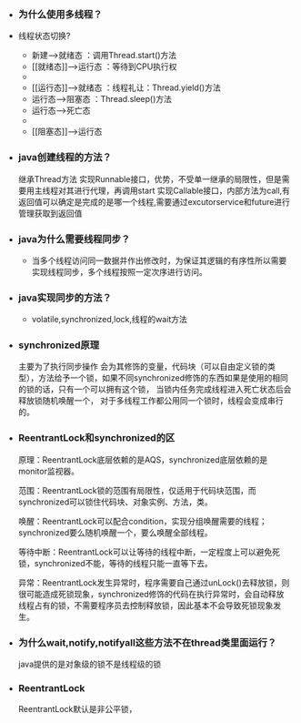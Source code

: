 - ### 为什么使用多线程？
- 线程状态切换?
	- 新建-->就绪态 ：调用Thread.start()方法
	- [[就绪态]]-->运行态 ：等待到CPU执行权
	-
	- [[运行态]]-->就绪态 ：线程礼让：Thread.yield()方法
	- 运行态-->阻塞态 ：Thread.sleep()方法
	- 运行态-->死亡态
	-
	- [[阻塞态]]—>运行态
- ### java创建线程的方法？
  继承Thread方法
  实现Runnable接口，优势，不受单一继承的局限性，但是需要用主线程对其进行代理，再调用start
  实现Callable接口，内部方法为call,有返回值可以确定是完成的是哪一个线程,需要通过excutorservice和future进行管理获取到返回值
- ### java为什么需要线程同步？
	- 当多个线程访问同一数据并作出修改时，为保证其逻辑的有序性所以需要实现线程同步，多个线程按照一定次序进行访问。
- ### java实现同步的方法？
	- volatile,synchronized,lock,线程的wait方法
- ### synchronized原理
  主要为了执行同步操作
  会为其修饰的变量，代码块（可以自由定义锁的类型），方法给予一个锁，如果不同synchronized修饰的东西如果是使用的相同的锁的话，只有一个可以拥有这个锁，
  当锁内任务完成线程进入死亡状态后会释放锁随机唤醒一个，
  对于多线程工作都公用同一个锁时，线程会变成串行的。
- ### ReentrantLock和synchronized的区
  
  原理：ReentrantLock底层依赖的是AQS，synchronized底层依赖的是monitor监视器。
  
  范围：ReentrantLock锁的范围有局限性，仅适用于代码块范围，而synchronized可以锁住代码块、对象实例、方法，类。
  
  唤醒：ReentrantLock可以配合condition，实现分组唤醒需要的线程；synchronized要么随机唤醒一个，要么唤醒全部线程。
  
  等待中断：ReentrantLock可以让等待的线程中断，一定程度上可以避免死锁，synchronized不能，等待的线程只能一直等下去。
  
  异常：ReentrantLock发生异常时，程序需要自己通过unLock()去释放锁，则很可能造成死锁现象，synchronized修饰的代码在执行异常时，会自动释放线程占有的锁，不需要程序员去控制释放锁，因此基本不会导致死锁现象发生。
- ### 为什么wait,notify,notifyall这些方法不在thread类里面运行？
  java提供的是对象级的锁不是线程级的锁
- ### ReentrantLock
  ReentrantLock默认是非公平锁，